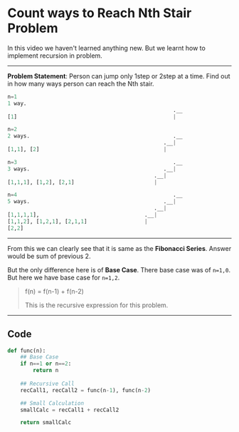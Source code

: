 # Count ways to Reach Nth Stair Problem

In this video we haven't learned anything new. But we learnt how to implement recursion in problem.

*****

**Problem Statement**: Person can jump only 1step or 2step at a time. Find out in how many ways person can reach the Nth stair.

```python
n=1
1 way.                                            
                                                    .__
[1]                                                 |
```

```python
n=2
2 ways.                                             .__
                                                 .__|
[1,1], [2]                                       |
```

```python
n=3                                                 .__
3 ways.                                          .__|
                                              .__|
[1,1,1], [1,2], [2,1]                         |
```

```python
n=4                                                 .__
5 ways.                                          .__|
                                              .__|
[1,1,1,1],                                 .__|
[1,1,2], [1,2,1], [2,1,1]                  |
[2,2]
```

*****

From this we can clearly see that it is same as the **Fibonacci Series**. Answer would be sum of previous 2.

But the only difference here is of **Base Case**. There base case was of `n=1,0`. But here we have base case for `n=1,2`.

> f(n) = f(n-1) + f(n-2)
>
> This is the recursive expression for this problem.

*****

## Code

```python
def func(n):
    ## Base Case
    if n==1 or n==2:
        return n
    
    ## Recursive Call
    recCall1, recCall2 = func(n-1), func(n-2)

    ## Small Calculation
    smallCalc = recCall1 + recCall2

    return smallCalc
```
